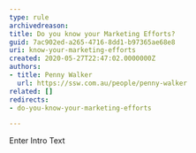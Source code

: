 ```yaml
---
type: rule
archivedreason: 
title: Do you know your Marketing Efforts?
guid: 7ac902ed-a265-4716-8dd1-b97365ae68e8
uri: know-your-marketing-efforts
created: 2020-05-27T22:47:02.0000000Z
authors:
- title: Penny Walker
  url: https://ssw.com.au/people/penny-walker
related: []
redirects:
- do-you-know-your-marketing-efforts

---
```



Enter Intro Text
<br><excerpt class='endintro'></excerpt><br>



